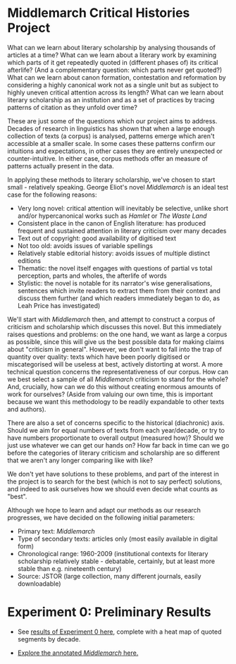 # Middlemarch Critical Histories Project

What can we learn about literary scholarship by analysing thousands of articles at a time?
What can we learn about a literary work by examining which parts of it get repeatedly quoted in (different phases of) its critical afterlife? (And a complementary question: which parts never get quoted?)
What can we learn about canon formation, contestation and reformation by considering a highly canonical work not as a single unit but as subject to highly uneven critical attention across its length?
What can we learn about literary scholarship as an institution and as a set of practices by tracing patterns of citation as they unfold over time?

These are just some of the questions which our project aims to address. Decades of research in linguistics has shown that when a large enough collection of texts (a corpus) is analysed, patterns emerge which aren't accessible at a smaller scale. In some cases these patterns confirm our intuitions and expectations, in other cases they are entirely unexpected or counter-intuitive. In either case, corpus methods offer an measure of patterns actually present in the data.

In applying these methods to literary scholarship, we've chosen to start small - relatively speaking. George Eliot's novel _Middlemarch_ is an ideal test case for the following reasons:
- Very long novel: critical attention will inevitably be selective, unlike short and/or hypercanonical works such as _Hamlet_ or _The Waste Land_
- Consistent place in the canon of English literature: has produced frequent and sustained attention in literary criticism over many decades
- Text out of copyright: good availability of digitised text
- Not too old: avoids issues of variable spellings
- Relatively stable editorial history: avoids issues of multiple distinct editions
- Thematic: the novel itself engages with questions of partial vs total perception, parts and wholes, the afterlife of words
- Stylistic: the novel is notable for its narrator's wise generalisations, sentences which invite readers to extract them from their context and discuss them further (and which readers immediately began to do, as Leah Price has investigated)

We'll start with _Middlemarch_ then, and attempt to construct a corpus of criticism and scholarship which discusses this novel. But this immediately raises questions and problems: on the one hand, we want as large a corpus as possible, since this will give us the best possible data for making claims about "criticism in general". However, we don't want to fall into the trap of quantity over quality: texts which have been poorly digitised or miscategorised will be useless at best, actively distorting at worst. A more technical question concerns the representativeness of our corpus. How can we best select a sample of all _Middlemarch_ criticism to stand for the whole? And, crucially, how can we do this without creating enormous amounts of work for ourselves? (Aside from valuing our own time, this is important because we want this methodology to be readily expandable to other texts and authors).

There are also a set of concerns specific to the historical (diachronic) axis. Should we aim for equal numbers of texts from each year/decade, or try to have numbers proportionate to overall output (measured how)? Should we just use whatever we can get our hands on? How far back in time can we go before the categories of literary criticism and scholarship are so different that we aren't any longer comparing like with like?

We don't yet have solutions to these problems, and part of the interest in the project is to search for the best (which is not to say perfect) solutions, and indeed to ask ourselves how we should even decide what counts as "best".

Although we hope to learn and adapt our methods as our research progresses, we have decided on the following initial parameters:

- Primary text: _Middlemarch_
- Type of secondary texts: articles only (most easily available in digital form)
- Chronological range: 1960-2009 (institutional contexts for literary scholarship relatively stable - debatable, certainly, but at least more stable than e.g. nineteenth century)
- Source: JSTOR (large collection, many different journals, easily downloadable)

# Experiment 0: Preliminary Results

 - See [results of Experiment 0 here](https://github.com/xpmethod/middlemarch-critical-histories/blob/master/e0a.ipynb), complete with a heat map of quoted segments by decade. 

 - [Explore the annotated _Middlemarch_ here.](http://xpmethod.plaintext.in/middlemarch-critical-histories/annotated.html)
